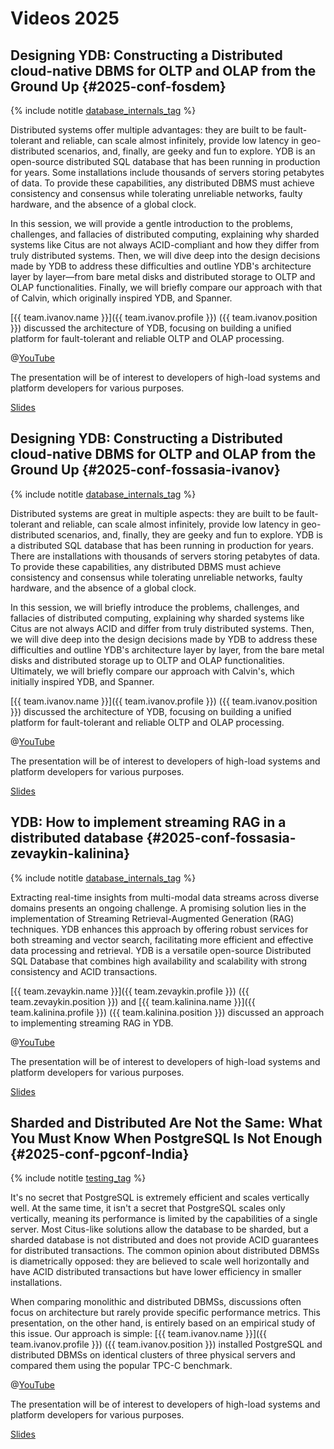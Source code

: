 # Videos 2025

## Designing YDB: Constructing a Distributed cloud-native DBMS for OLTP and OLAP from the Ground Up {#2025-conf-fosdem}

{% include notitle [database_internals_tag](../_includes/tags.md#database_internals) %}

Distributed systems offer multiple advantages: they are built to be fault-tolerant and reliable, can scale almost infinitely, provide low latency in geo-distributed scenarios, and, finally, are geeky and fun to explore. YDB is an open-source distributed SQL database that has been running in production for years. Some installations include thousands of servers storing petabytes of data. To provide these capabilities, any distributed DBMS must achieve consistency and consensus while tolerating unreliable networks, faulty hardware, and the absence of a global clock.

In this session, we will provide a gentle introduction to the problems, challenges, and fallacies of distributed computing, explaining why sharded systems like Citus are not always ACID-compliant and how they differ from truly distributed systems. Then, we will dive deep into the design decisions made by YDB to address these difficulties and outline YDB's architecture layer by layer—from bare metal disks and distributed storage to OLTP and OLAP functionalities. Finally, we will briefly compare our approach with that of Calvin, which originally inspired YDB, and Spanner.

[{{ team.ivanov.name }}]({{ team.ivanov.profile }}) ({{ team.ivanov.position }}) discussed the architecture of YDB, focusing on building a unified platform for fault-tolerant and reliable OLTP and OLAP processing.

@[YouTube](https://youtu.be/fMR6zQVchgE?si=ru-xdaY8p1MpLus4)

The presentation will be of interest to developers of high-load systems and platform developers for various purposes.

[Slides](https://presentations.ydb.tech/2025/en/fosdem/designing_ydb/presentation.pdf)

## Designing YDB: Constructing a Distributed cloud-native DBMS for OLTP and OLAP from the Ground Up {#2025-conf-fossasia-ivanov}

{% include notitle [database_internals_tag](../_includes/tags.md#database_internals) %}

Distributed systems are great in multiple aspects: they are built to be fault-tolerant and reliable, can scale almost infinitely, provide low latency in geo-distributed scenarios, and, finally, they are geeky and fun to explore. YDB is a distributed SQL database that has been running in production for years. There are installations with thousands of servers storing petabytes of data. To provide these capabilities, any distributed DBMS must achieve consistency and consensus while tolerating unreliable networks, faulty hardware, and the absence of a global clock.

In this session, we will briefly introduce the problems, challenges, and fallacies of distributed computing, explaining why sharded systems like Citus are not always ACID and differ from truly distributed systems. Then, we will dive deep into the design decisions made by YDB to address these difficulties and outline YDB's architecture layer by layer, from the bare metal disks and distributed storage up to OLTP and OLAP functionalities. Ultimately, we will briefly compare our approach with Calvin's, which initially inspired YDB, and Spanner.

[{{ team.ivanov.name }}]({{ team.ivanov.profile }}) ({{ team.ivanov.position }}) discussed the architecture of YDB, focusing on building a unified platform for fault-tolerant and reliable OLTP and OLAP processing.

@[YouTube](https://youtu.be/kfI0r5OvYIk?si=ZVyS2OTtJxl3ZuWj)

The presentation will be of interest to developers of high-load systems and platform developers for various purposes.

[Slides](https://presentations.ydb.tech/2025/en/fossasia/designing_ydb/presentation.pdf)

## YDB: How to implement streaming RAG in a distributed database {#2025-conf-fossasia-zevaykin-kalinina}

{% include notitle [database_internals_tag](../_includes/tags.md#database_internals) %}

Extracting real-time insights from multi-modal data streams across diverse domains presents an ongoing challenge. A promising solution lies in the implementation of Streaming Retrieval-Augmented Generation (RAG) techniques. YDB enhances this approach by offering robust services for both streaming and vector search, facilitating more efficient and effective data processing and retrieval.
YDB is a versatile open-source Distributed SQL Database that combines high availability and scalability with strong consistency and ACID transactions.

[{{ team.zevaykin.name }}]({{ team.zevaykin.profile }}) ({{ team.zevaykin.position }}) and [{{ team.kalinina.name }}]({{ team.kalinina.profile }}) ({{ team.kalinina.position }}) discussed an approach to implementing streaming RAG in YDB.

@[YouTube](https://www.youtube.com/watch?v=GjV8RBNl_4Q)

The presentation will be of interest to developers of high-load systems and platform developers for various purposes.

[Slides](https://presentations.ydb.tech/2025/en/fossasia/streaming_rag/presentation.pdf)

## Sharded and Distributed Are Not the Same: What You Must Know When PostgreSQL Is Not Enough {#2025-conf-pgconf-India}

{% include notitle [testing_tag](../_includes/tags.md#testing) %}

It's no secret that PostgreSQL is extremely efficient and scales vertically well. At the same time, it isn't a secret that PostgreSQL scales only vertically, meaning its performance is limited by the capabilities of a single server. Most Citus-like solutions allow the database to be sharded, but a sharded database is not distributed and does not provide ACID guarantees for distributed transactions. The common opinion about distributed DBMSs is diametrically opposed: they are believed to scale well horizontally and have ACID distributed transactions but have lower efficiency in smaller installations.

When comparing monolithic and distributed DBMSs, discussions often focus on architecture but rarely provide specific performance metrics. This presentation, on the other hand, is entirely based on an empirical study of this issue. Our approach is simple: [{{ team.ivanov.name }}]({{ team.ivanov.profile }}) ({{ team.ivanov.position }}) installed PostgreSQL and distributed DBMSs on identical clusters of three physical servers and compared them using the popular TPC-C benchmark.

@[YouTube](https://youtu.be/HR-vUI8mTVI?si=oenZT8mTr6czcZtS)

The presentation will be of interest to developers of high-load systems and platform developers for various purposes.

[Slides](https://presentations.ydb.tech/2025/en/pgconfin2025/sharded_and_distributed_are_not_the_same/presentation.pdf)
